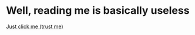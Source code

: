 # Well, reading me is basically useless
[Just click me (trust me)](https://www.youtube.com/watch?v=dQw4w9WgXcQ)

